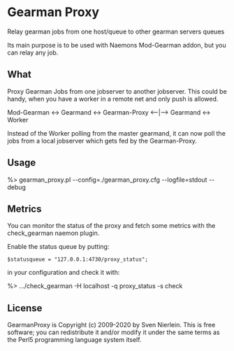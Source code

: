 # Gearman Proxy

Relay gearman jobs from one host/queue to other gearman servers queues

Its main purpose is to be used with Naemons Mod-Gearman addon, but you
can relay any job.

## What

Proxy Gearman Jobs from one jobserver to another jobserver. This could
be handy, when you have a worker in a remote net and only push is
allowed.

Mod-Gearman <-> Gearmand <-> Gearman-Proxy <--|--> Gearmand <-> Worker

Instead of the Worker polling from the master gearmand, it can now
poll the jobs from a local jobserver which gets fed by the
Gearman-Proxy.

## Usage

  %> gearman_proxy.pl --config=./gearman_proxy.cfg --logfile=stdout --debug

## Metrics

You can monitor the status of the proxy and fetch some metrics with the check_gearman naemon plugin.

Enable the status queue by putting:

    $statusqueue = "127.0.0.1:4730/proxy_status";

in your configuration and check it with:

  %> .../check_gearman -H localhost -q proxy_status -s check


## License

GearmanProxy is Copyright (c) 2009-2020 by Sven Nierlein.
This is free software; you can redistribute it and/or modify it under the
same terms as the Perl5 programming language system itself.

